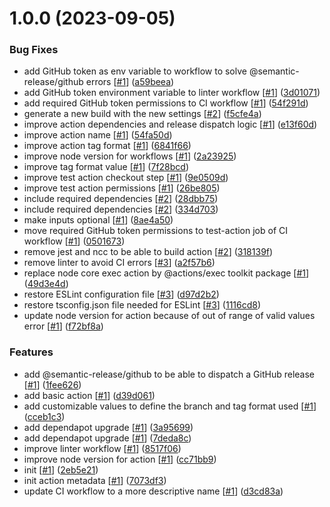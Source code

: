 # 1.0.0 (2023-09-05)


### Bug Fixes

* add GitHub token as env variable to workflow to solve @semantic-release/github errors [[#1](https://github.com/d3p1/semantic-release-action/issues/1)] ([a59beea](https://github.com/d3p1/semantic-release-action/commit/a59beeacb5c57d5c06aad6b4000656ec62ba86af))
* add GitHub token environment variable to linter workflow [[#1](https://github.com/d3p1/semantic-release-action/issues/1)] ([3d01071](https://github.com/d3p1/semantic-release-action/commit/3d01071a1bb73b9d9fc8cba1ecaf87bc72c1ce72))
* add required GitHub token permissions to CI workflow [[#1](https://github.com/d3p1/semantic-release-action/issues/1)] ([54f291d](https://github.com/d3p1/semantic-release-action/commit/54f291d02c13d0552b9a86e01281c0deee11a1f4))
* generate a new build with the new settings [[#2](https://github.com/d3p1/semantic-release-action/issues/2)] ([f5cfe4a](https://github.com/d3p1/semantic-release-action/commit/f5cfe4ac1f7c5776ab7cf069d32cd3e5df7f7169))
* improve action dependencies and release dispatch logic [[#1](https://github.com/d3p1/semantic-release-action/issues/1)] ([e13f60d](https://github.com/d3p1/semantic-release-action/commit/e13f60d332e361d76e1fdb7a340a0884c9f43446))
* improve action name [[#1](https://github.com/d3p1/semantic-release-action/issues/1)] ([54fa50d](https://github.com/d3p1/semantic-release-action/commit/54fa50dc7cd5784143c8b2ba82e053229cc5d219))
* improve action tag format [[#1](https://github.com/d3p1/semantic-release-action/issues/1)] ([6841f66](https://github.com/d3p1/semantic-release-action/commit/6841f66e85249d2c6d9990e84d8492fb490f0ec2))
* improve node version for workflows [[#1](https://github.com/d3p1/semantic-release-action/issues/1)] ([2a23925](https://github.com/d3p1/semantic-release-action/commit/2a2392537148af06ef0659b179c6e55ff0572e43))
* improve tag format value [[#1](https://github.com/d3p1/semantic-release-action/issues/1)] ([7f28bcd](https://github.com/d3p1/semantic-release-action/commit/7f28bcd860ea5c9818a7461560a486888d2d31a7))
* improve test action checkout step [[#1](https://github.com/d3p1/semantic-release-action/issues/1)] ([9e0509d](https://github.com/d3p1/semantic-release-action/commit/9e0509d0334138a6ffbce27789aa5f3561e02197))
* improve test action permissions [[#1](https://github.com/d3p1/semantic-release-action/issues/1)] ([26be805](https://github.com/d3p1/semantic-release-action/commit/26be805a8df5fb56b169bdbcad34fb64444ddd45))
* include required dependencies [[#2](https://github.com/d3p1/semantic-release-action/issues/2)] ([28dbb75](https://github.com/d3p1/semantic-release-action/commit/28dbb75503beb30ece3c2b1900141de4a6231ead))
* include required dependencies [[#2](https://github.com/d3p1/semantic-release-action/issues/2)] ([334d703](https://github.com/d3p1/semantic-release-action/commit/334d70334f834ce4b7a4974d6d29377a9e467b03))
* make inputs optional [[#1](https://github.com/d3p1/semantic-release-action/issues/1)] ([8ae4a50](https://github.com/d3p1/semantic-release-action/commit/8ae4a50f12e8dd853c49875425bc143fa01136fd))
* move required GitHub token permissions to test-action job of CI workflow [[#1](https://github.com/d3p1/semantic-release-action/issues/1)] ([0501673](https://github.com/d3p1/semantic-release-action/commit/050167398a6b406e1a7f5636ed8a2b023b4d3c9d))
* remove jest and ncc to be able to build action [[#2](https://github.com/d3p1/semantic-release-action/issues/2)] ([318139f](https://github.com/d3p1/semantic-release-action/commit/318139fa092b2c54e94d47486ea05adc6dcd5958))
* remove linter to avoid CI errors [[#3](https://github.com/d3p1/semantic-release-action/issues/3)] ([a2f57b6](https://github.com/d3p1/semantic-release-action/commit/a2f57b60067dcede36d317a83536621afb2a7eb1))
* replace node core exec action by @actions/exec toolkit package [[#1](https://github.com/d3p1/semantic-release-action/issues/1)] ([49d3e4d](https://github.com/d3p1/semantic-release-action/commit/49d3e4d3d25819240f9749c0282b4eb88f73abe3))
* restore ESLint configuration file [[#3](https://github.com/d3p1/semantic-release-action/issues/3)] ([d97d2b2](https://github.com/d3p1/semantic-release-action/commit/d97d2b2ed34850cd97a1ab01d30a1ffbb55495ad))
* restore tsconfig.json file needed for ESLint [[#3](https://github.com/d3p1/semantic-release-action/issues/3)] ([1116cd8](https://github.com/d3p1/semantic-release-action/commit/1116cd8fc7a753eac61f3745687c2a3f0ef1379d))
* update node version for action because of out of range of valid values error [[#1](https://github.com/d3p1/semantic-release-action/issues/1)] ([f72bf8a](https://github.com/d3p1/semantic-release-action/commit/f72bf8a0c34d6e43bd214a0e483452a17d697ff3))


### Features

* add @semantic-release/github to be able to dispatch a GitHub release [[#1](https://github.com/d3p1/semantic-release-action/issues/1)] ([1fee626](https://github.com/d3p1/semantic-release-action/commit/1fee626bb292b8d8ddd00f34a0579c171dbc3933))
* add basic action [[#1](https://github.com/d3p1/semantic-release-action/issues/1)] ([d39d061](https://github.com/d3p1/semantic-release-action/commit/d39d061bcecc87d4f5bf7b22c62ad913f84e0695))
* add customizable values to define the branch and tag format used [[#1](https://github.com/d3p1/semantic-release-action/issues/1)] ([cceb1c3](https://github.com/d3p1/semantic-release-action/commit/cceb1c31b4b6e4c04a8fa062dd1ac22aecd6b7a2))
* add dependapot upgrade [[#1](https://github.com/d3p1/semantic-release-action/issues/1)] ([3a95699](https://github.com/d3p1/semantic-release-action/commit/3a956990d1829d98f38af7fa34fe3903faf3639c))
* add dependapot upgrade [[#1](https://github.com/d3p1/semantic-release-action/issues/1)] ([7deda8c](https://github.com/d3p1/semantic-release-action/commit/7deda8c3b10a913dd8df3a2b54a34eec5d43df81))
* improve linter workflow [[#1](https://github.com/d3p1/semantic-release-action/issues/1)] ([8517f06](https://github.com/d3p1/semantic-release-action/commit/8517f0610021f6c6851e4403c0663bfc1a02abd1))
* improve node version for action [[#1](https://github.com/d3p1/semantic-release-action/issues/1)] ([cc71bb9](https://github.com/d3p1/semantic-release-action/commit/cc71bb9f30ae237c39714e971789bef9af6da660))
* init [[#1](https://github.com/d3p1/semantic-release-action/issues/1)] ([2eb5e21](https://github.com/d3p1/semantic-release-action/commit/2eb5e219e5355c25c1fa461aed58e3b1583fd020))
* init action metadata [[#1](https://github.com/d3p1/semantic-release-action/issues/1)] ([7073df3](https://github.com/d3p1/semantic-release-action/commit/7073df3dbcd04c0de9e0e80cbf35507fe866211b))
* update CI workflow to a more descriptive name [[#1](https://github.com/d3p1/semantic-release-action/issues/1)] ([d3cd83a](https://github.com/d3p1/semantic-release-action/commit/d3cd83acac45ecebe7fc7d1ee4d0224d4654a9f5))
